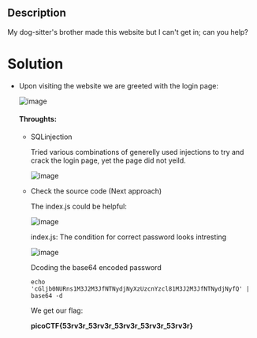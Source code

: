 ## Description
My dog-sitter's brother made this website but I can't get in; can you help?

# Solution
- Upon visiting the website we are greeted with the login page:
  
  ![image](https://github.com/user-attachments/assets/ffa37b0e-16f7-4428-a7a5-6d0d4ea73931)

  #### Throughts:
  - SQLinjection
  
    Tried various combinations of generelly used injections to try and crack the login page, yet the page did not yeild.
    
    ![image](https://github.com/user-attachments/assets/d87b61d3-4ba9-42d9-b2d4-933d3cb20855)


  - Check the source code  (Next approach)
    
      The index.js could be helpful:
    
      ![image](https://github.com/user-attachments/assets/23c4e052-5999-4258-9aad-2384cad24c44)

      index.js:
      The condition for correct password looks intresting
    
      ![image](https://github.com/user-attachments/assets/e3621bd5-9433-44aa-8437-800395b2f9ac)

      Dcoding the base64 encoded password
      ```
      echo 'cGljb0NURns1M3J2M3JfNTNydjNyXzUzcnYzcl81M3J2M3JfNTNydjNyfQ' | base64 -d
      ```

      We get our flag:
    
      **picoCTF{53rv3r_53rv3r_53rv3r_53rv3r_53rv3r}**

